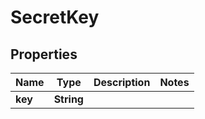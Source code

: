 

# SecretKey


## Properties

| Name | Type | Description | Notes |
|------------ | ------------- | ------------- | -------------|
|**key** | **String** |  |  |



